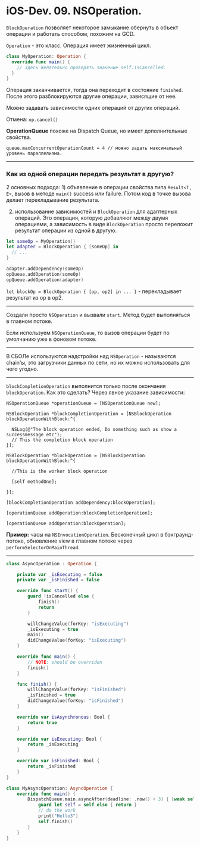 # iOS-Dev. 09. NSOperation.

`BlockOperation` позволяет некоторое замыкание обернуть в объект операции и работать способом, похожим на GCD.

`Operation` - это класс. Операция имеет жизненный цикл.

```swift 
class MyOperation: Operation {
  override func main() {
    // Здесь желательно проверять значение self.isCancelled.
  }
}
```

Операция заканчивается, тогда она переходит в состояние `finished`. После этого разблокируются другие операции, зависящие от нее.

Можно задавать зависимости одних операций от других операций.

Отмена: ```op.cancel()```

__OperationQueue__ похоже на Dispatch Queue, но имеет дополнительные свойства.

```
queue.maxConcurrentOperationCount = 4 // можно задать максимальный уровень параллелизма.

```

---

### Как из одной операции передать результат в другую?

2 основных подхода: 1) объявление в операции свойства типа `Result<T, E>`, вызов в методе `main()` success или failure. Потом код в точке вызова делает перекладывание результата.

2) использование зависимостей и `BlockOperation` для адаптерных операций. Это операция, которую добавляют между двумя операциями, а зависимость в виде `BlockOperation` просто переложит результат операции из одной в другую.

```swift
let someOp = MyOperation()
let adapter = BlockOperation { [someOp] in
  // ...
}

adapter.addDependency(someOp)
opQueue.addOperation(someOp)
opQueue.addOperation(adapter)
```

`let blockOp = BlockOperation { [op, op2] in ... }` - перекладывает результат из op в op2.

---

Создали просто `NSOperation` и вызвали `start`. Метод будет выполняться в главном потоке.

Если используем `NSOperationQueue`, то вызов операции будет по умолчанию уже в фоновом потоке.

---

В СБОЛе используются надстройки над `NSOperation` - называются chain'ы, это загрузчики данных по сети, но их можно использовать для чего угодно.

---

`blockCompletionOperation` выполнится только после окончания `blockOperation`. Как это сделать? Через явное указание зависимости:

```
NSOperationQueue *operationQueue = [NSOperationQueue new];
NSBlockOperation *blockCompletionOperation = [NSBlockOperation blockOperationWithBlock:^{  
  NSLog(@"The block operation ended, Do something such as show a successmessage etc");
  // This the completion block operation}];
NSBlockOperation *blockOperation = [NSBlockOperation blockOperationWithBlock:^{  
  //This is the worker block operation
  [self methodOne];
}];
[blockCompletionOperation addDependency:blockOperation];
[operationQueue addOperation:blockCompletionOperation];
[operationQueue addOperation:blockOperation];
```

__Пример:__ часы на `NSInvocationOperation`. Бесконечный цикл в бэкграунд-потоке, обновление view в главном потоке через `performSelectorOnMainThread`.

---

```swift
class AsyncOperation : Operation {

    private var _isExecuting = false
    private var _isFinished = false

    override func start() {
        guard !isCancelled else {
            finish()
            return
        }

        willChangeValue(forKey: "isExecuting")
        _isExecuting = true
        main()
        didChangeValue(forKey: "isExecuting")
    }

    override func main() {
        // NOTE: should be overriden
        finish()
    }

    func finish() {
        willChangeValue(forKey: "isFinished")
        _isFinished = true
        didChangeValue(forKey: "isFinished")
    }

    override var isAsynchronous: Bool {
        return true
    }

    override var isExecuting: Bool {
        return _isExecuting
    }

    override var isFinished: Bool {
        return _isFinished
    }
}

class MyAsyncOperation: AsyncOperation {
    override func main() {
        DispatchQueue.main.asyncAfter(deadline: .now() + 3) { [weak self] in
            guard let self = self else { return }
            // do the work
            print("Hello3")
            self.finish()
        }
    }
}
```